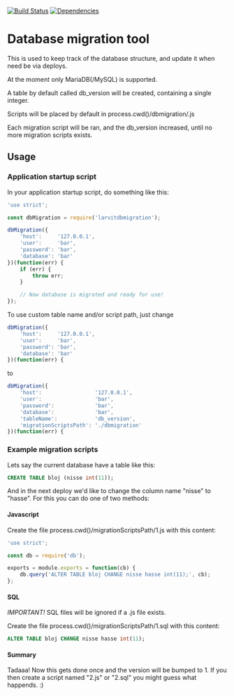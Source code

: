 [![Build Status](https://travis-ci.org/larvit/larvitdbmigration.svg?branch=master)](https://travis-ci.org/larvit/larvitdbmigration) [![Dependencies](https://david-dm.org/larvit/larvitdbmigration.svg)](https://david-dm.org/larvit/larvitdbmigration.svg)

# Database migration tool

This is used to keep track of the database structure, and update it when need be via deploys.

At the moment only MariaDB(/MySQL) is supported.

A table by default called db_version will be created, containing a single integer.

Scripts will be placed by default in process.cwd()/dbmigration/<version>.js

Each migration script will be ran, and the db_version increased, until no more migration scripts exists.

## Usage

### Application startup script

In your application startup script, do something like this:

```javascript
'use strict';

const dbMigration = require('larvitdbmigration');

dbMigration({
	'host':     '127.0.0.1',
	'user':     'bar',
	'password': 'bar',
	'database': 'bar'
})(function(err) {
	if (err) {
		throw err;
	}

	// Now database is migrated and ready for use!
});
```

To use custom table name and/or script path, just change

```javascript
dbMigration({
	'host':     '127.0.0.1',
	'user':     'bar',
	'password': 'bar',
	'database': 'bar'
})(function(err) {
```

to

```javascript
dbMigration({
	'host':                 '127.0.0.1',
	'user':                 'bar',
	'password':             'bar',
	'database':             'bar',
	'tableName':            'db_version',
	'migrationScriptsPath': './dbmigration'
})(function(err) {
```

### Example migration scripts

Lets say the current database have a table like this:

```SQL
CREATE TABLE bloj (nisse int(11));
```

And in the next deploy we'd like to change the column name "nisse" to "hasse". For this you can do one of two methods:

#### Javascript

Create the file process.cwd()/migrationScriptsPath/1.js with this content:

```javascript
'use strict';

const db = require('db');

exports = module.exports = function(cb) {
	db.query('ALTER TABLE bloj CHANGE nisse hasse int(11);', cb);
};
```

#### SQL

_IMPORTANT!_ SQL files will be ignored if a .js file exists.

Create the file process.cwd()/migrationScriptsPath/1.sql with this content:

```SQL
ALTER TABLE bloj CHANGE nisse hasse int(11);
```

#### Summary

Tadaaa! Now this gets done once and the version will be bumped to 1. If you then create a script named "2.js" or "2.sql" you might guess what happends. :)
